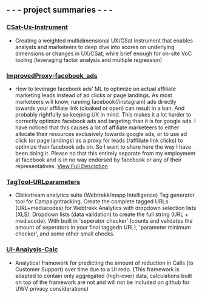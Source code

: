 ##    - - - project summaries - - -  




### [CSat-Ux-Instrument](CSat-Ux-Instrument)

- Creating a weighted multidimensional UX/CSat instrument that enables analysts and marketeers to deep dive into scores on underlying dimensions or changes in UX/CSat, while brief enough for on-site VoC tooling (leveraging factor analysis and multiple regression)



### [ImprovedProxy-facebook_ads](ImprovedProxy-facebook_ads/Instructions.md)

- How to leverage facebook ads’ ML to optimize on actual affiliate marketing leads instead of ad clicks or page landings.
As most marketeers will know, running facebook(/instagram) ads directly towards your affiliate link (cloaked or open) can result in a ban. And probably rightfully so keeping UX in mind. This makes it a lot harder to correctly optimize facebook ads and targeting than it is for google ads. I have noticed that this causes a lot of affiliate marketeers to either allocate their resources exclusively towards google ads, or to use ad click (or page landings) as a proxy for leads (/affiliate link clicks) to optimize their facebook ads on.
So I want to share here the way I have been doing it. Please no that this entirely separate from my employment at facebook and is in no way endorsed by facebook or any of their representatives.
[View Full Desciption](ImprovedProxy-facebook_ads/Instructions.md)


### [TagTool-URLparameters](TagTool-URLparameters/ReadMe.md)

- Clickstream analytics suite (Webtrekk/mapp Intelligence) Tag generator tool for Campaigntracking.
Create the complete tagged URLs (URL+mediacodes) for Webtrekk Analytics with dropdown selection lists (XLS). Dropdown lists (data validation) to create the full string (URL + mediacode).
With built in 'seperator checker' (counts and validates the amount of seperators in your final taggedn URL), 'parameter minimum checker', and some other small checks.



### [UI-Analysis-Calc](UI-Analysis-Calc)

- Analytical framework for predicting the amount of reduction in Calls (to Customer Support) over time due to a UI redo. (This framework is adapted to contain only aggregated (high-over) data, calculations built on top of the framework are not and will not be included on github for UWV privacy considerations)
